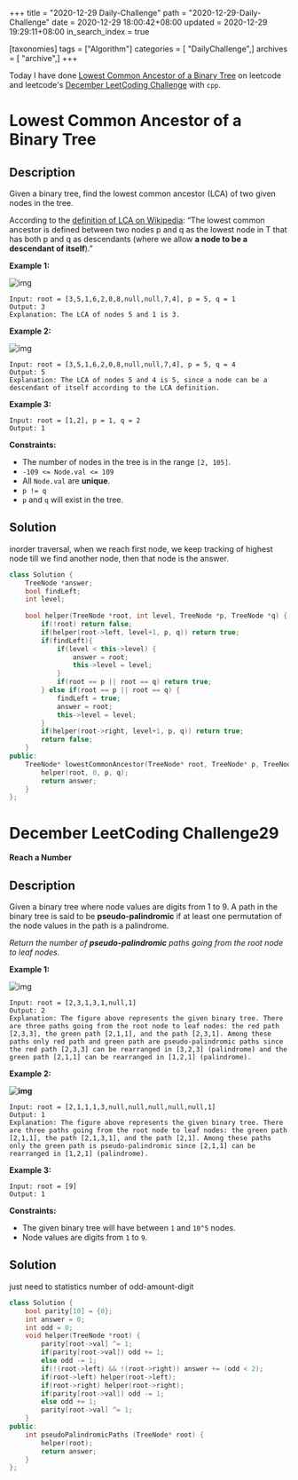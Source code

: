 +++
title = "2020-12-29 Daily-Challenge"
path = "2020-12-29-Daily-Challenge"
date = 2020-12-29 18:00:42+08:00
updated = 2020-12-29 19:29:11+08:00
in_search_index = true

[taxonomies]
tags = ["Algorithm"]
categories = [ "DailyChallenge",]
archives = [ "archive",]
+++

Today I have done [Lowest Common Ancestor of a Binary Tree](https://leetcode.com/problems/lowest-common-ancestor-of-a-binary-tree/) on leetcode and leetcode's [December LeetCoding Challenge](https://leetcode.com/explore/challenge/card/december-leetcoding-challenge/572/week-4-december-22nd-december-28th/3585/) with `cpp`.

<!-- more -->

# Lowest Common Ancestor of a Binary Tree

## Description

Given a binary tree, find the lowest common ancestor (LCA) of two given nodes in the tree.

According to the [definition of LCA on Wikipedia](https://en.wikipedia.org/wiki/Lowest_common_ancestor): “The lowest common ancestor is defined between two nodes p and q as the lowest node in T that has both p and q as descendants (where we allow **a node to be a descendant of itself**).”

**Example 1:**

![img](https://assets.leetcode.com/uploads/2018/12/14/binarytree.png)

```
Input: root = [3,5,1,6,2,0,8,null,null,7,4], p = 5, q = 1
Output: 3
Explanation: The LCA of nodes 5 and 1 is 3.
```

**Example 2:**

![img](https://assets.leetcode.com/uploads/2018/12/14/binarytree.png)

```
Input: root = [3,5,1,6,2,0,8,null,null,7,4], p = 5, q = 4
Output: 5
Explanation: The LCA of nodes 5 and 4 is 5, since a node can be a descendant of itself according to the LCA definition.
```

**Example 3:**

```
Input: root = [1,2], p = 1, q = 2
Output: 1
```

**Constraints:**

- The number of nodes in the tree is in the range `[2, 105]`.
- `-109 <= Node.val <= 109`
- All `Node.val` are **unique**.
- `p != q`
- `p` and `q` will exist in the tree.

## Solution

inorder traversal, when we reach first node, we keep tracking of highest node till we find another node, then that node is the answer.

``` cpp
class Solution {
    TreeNode *answer;
    bool findLeft;
    int level;
    
    bool helper(TreeNode *root, int level, TreeNode *p, TreeNode *q) {
        if(!root) return false;
        if(helper(root->left, level+1, p, q)) return true;
        if(findLeft){
            if(level < this->level) {
                answer = root;
                this->level = level;
            }
            if(root == p || root == q) return true;
        } else if(root == p || root == q) {
            findLeft = true;
            answer = root;
            this->level = level;
        }
        if(helper(root->right, level+1, p, q)) return true;
        return false;
    }
public:
    TreeNode* lowestCommonAncestor(TreeNode* root, TreeNode* p, TreeNode* q) {
        helper(root, 0, p, q);
        return answer;
    }
};
```

# December LeetCoding Challenge29

**Reach a Number**

## Description

Given a binary tree where node values are digits from 1 to 9. A path in the binary tree is said to be **pseudo-palindromic** if at least one permutation of the node values in the path is a palindrome.

*Return the number of **pseudo-palindromic** paths going from the root node to leaf nodes.*

**Example 1:**

![img](https://assets.leetcode.com/uploads/2020/05/06/palindromic_paths_1.png)

```
Input: root = [2,3,1,3,1,null,1]
Output: 2 
Explanation: The figure above represents the given binary tree. There are three paths going from the root node to leaf nodes: the red path [2,3,3], the green path [2,1,1], and the path [2,3,1]. Among these paths only red path and green path are pseudo-palindromic paths since the red path [2,3,3] can be rearranged in [3,2,3] (palindrome) and the green path [2,1,1] can be rearranged in [1,2,1] (palindrome).
```

**Example 2:**

**![img](https://assets.leetcode.com/uploads/2020/05/07/palindromic_paths_2.png)**

```
Input: root = [2,1,1,1,3,null,null,null,null,null,1]
Output: 1 
Explanation: The figure above represents the given binary tree. There are three paths going from the root node to leaf nodes: the green path [2,1,1], the path [2,1,3,1], and the path [2,1]. Among these paths only the green path is pseudo-palindromic since [2,1,1] can be rearranged in [1,2,1] (palindrome).
```

**Example 3:**

```
Input: root = [9]
Output: 1
```

**Constraints:**

- The given binary tree will have between `1` and `10^5` nodes.
- Node values are digits from `1` to `9`.

## Solution

just need to statistics number of odd-amount-digit

``` cpp
class Solution {
    bool parity[10] = {0};
    int answer = 0;
    int odd = 0;
    void helper(TreeNode *root) {
        parity[root->val] ^= 1;
        if(parity[root->val]) odd += 1;
        else odd -= 1;
        if(!(root->left) && !(root->right)) answer += (odd < 2);
        if(root->left) helper(root->left);
        if(root->right) helper(root->right);
        if(parity[root->val]) odd -= 1;
        else odd += 1;
        parity[root->val] ^= 1;
    }
public:
    int pseudoPalindromicPaths (TreeNode* root) {
        helper(root);
        return answer;
    }
};
```
